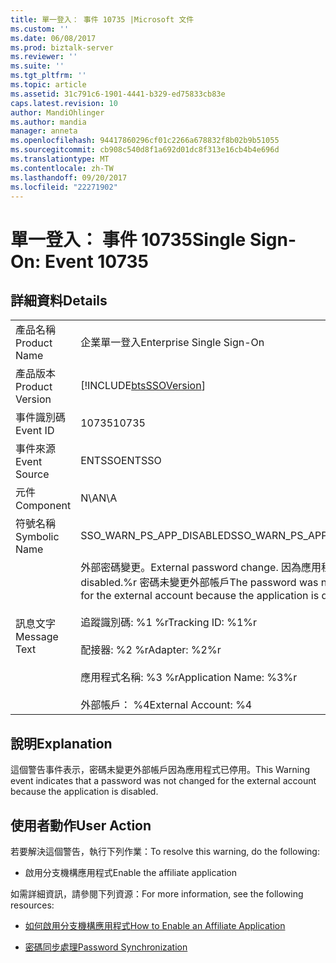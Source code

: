 ```yaml
---
title: 單一登入： 事件 10735 |Microsoft 文件
ms.custom: ''
ms.date: 06/08/2017
ms.prod: biztalk-server
ms.reviewer: ''
ms.suite: ''
ms.tgt_pltfrm: ''
ms.topic: article
ms.assetid: 31c791c6-1901-4441-b329-ed75833cb83e
caps.latest.revision: 10
author: MandiOhlinger
ms.author: mandia
manager: anneta
ms.openlocfilehash: 94417860296cf01c2266a678832f8b02b9b51055
ms.sourcegitcommit: cb908c540d8f1a692d01dc8f313e16cb4b4e696d
ms.translationtype: MT
ms.contentlocale: zh-TW
ms.lasthandoff: 09/20/2017
ms.locfileid: "22271902"
---
```

# <a name="single-sign-on-event-10735"></a><span data-ttu-id="1714f-102">單一登入： 事件 10735</span><span class="sxs-lookup"><span data-stu-id="1714f-102">Single Sign-On: Event 10735</span></span>
## <a name="details"></a><span data-ttu-id="1714f-103">詳細資料</span><span class="sxs-lookup"><span data-stu-id="1714f-103">Details</span></span>  
  
|||  
|-|-|  
|<span data-ttu-id="1714f-104">產品名稱</span><span class="sxs-lookup"><span data-stu-id="1714f-104">Product Name</span></span>|<span data-ttu-id="1714f-105">企業單一登入</span><span class="sxs-lookup"><span data-stu-id="1714f-105">Enterprise Single Sign-On</span></span>|  
|<span data-ttu-id="1714f-106">產品版本</span><span class="sxs-lookup"><span data-stu-id="1714f-106">Product Version</span></span>|[!INCLUDE[btsSSOVersion](../includes/btsssoversion-md.md)]|  
|<span data-ttu-id="1714f-107">事件識別碼</span><span class="sxs-lookup"><span data-stu-id="1714f-107">Event ID</span></span>|<span data-ttu-id="1714f-108">10735</span><span class="sxs-lookup"><span data-stu-id="1714f-108">10735</span></span>|  
|<span data-ttu-id="1714f-109">事件來源</span><span class="sxs-lookup"><span data-stu-id="1714f-109">Event Source</span></span>|<span data-ttu-id="1714f-110">ENTSSO</span><span class="sxs-lookup"><span data-stu-id="1714f-110">ENTSSO</span></span>|  
|<span data-ttu-id="1714f-111">元件</span><span class="sxs-lookup"><span data-stu-id="1714f-111">Component</span></span>|<span data-ttu-id="1714f-112">N\A</span><span class="sxs-lookup"><span data-stu-id="1714f-112">N\A</span></span>|  
|<span data-ttu-id="1714f-113">符號名稱</span><span class="sxs-lookup"><span data-stu-id="1714f-113">Symbolic Name</span></span>|<span data-ttu-id="1714f-114">SSO_WARN_PS_APP_DISABLED</span><span class="sxs-lookup"><span data-stu-id="1714f-114">SSO_WARN_PS_APP_DISABLED</span></span>|  
|<span data-ttu-id="1714f-115">訊息文字</span><span class="sxs-lookup"><span data-stu-id="1714f-115">Message Text</span></span>|<span data-ttu-id="1714f-116">外部密碼變更。</span><span class="sxs-lookup"><span data-stu-id="1714f-116">External password change.</span></span> <span data-ttu-id="1714f-117">因為應用程式 disabled.%r 密碼未變更外部帳戶</span><span class="sxs-lookup"><span data-stu-id="1714f-117">The password was not changed for the external account because the application is disabled.%r</span></span><br /><br /> <span data-ttu-id="1714f-118">追蹤識別碼: %1 %r</span><span class="sxs-lookup"><span data-stu-id="1714f-118">Tracking ID: %1%r</span></span><br /><br /> <span data-ttu-id="1714f-119">配接器: %2 %r</span><span class="sxs-lookup"><span data-stu-id="1714f-119">Adapter: %2%r</span></span><br /><br /> <span data-ttu-id="1714f-120">應用程式名稱: %3 %r</span><span class="sxs-lookup"><span data-stu-id="1714f-120">Application Name: %3%r</span></span><br /><br /> <span data-ttu-id="1714f-121">外部帳戶： %4</span><span class="sxs-lookup"><span data-stu-id="1714f-121">External Account: %4</span></span>|  
  
## <a name="explanation"></a><span data-ttu-id="1714f-122">說明</span><span class="sxs-lookup"><span data-stu-id="1714f-122">Explanation</span></span>  
 <span data-ttu-id="1714f-123">這個警告事件表示，密碼未變更外部帳戶因為應用程式已停用。</span><span class="sxs-lookup"><span data-stu-id="1714f-123">This Warning event indicates that a password was not changed for the external account because the application is disabled.</span></span>  
  
## <a name="user-action"></a><span data-ttu-id="1714f-124">使用者動作</span><span class="sxs-lookup"><span data-stu-id="1714f-124">User Action</span></span>  
 <span data-ttu-id="1714f-125">若要解決這個警告，執行下列作業：</span><span class="sxs-lookup"><span data-stu-id="1714f-125">To resolve this warning, do the following:</span></span>  
  
-   <span data-ttu-id="1714f-126">啟用分支機構應用程式</span><span class="sxs-lookup"><span data-stu-id="1714f-126">Enable the affiliate application</span></span>  
  
 <span data-ttu-id="1714f-127">如需詳細資訊，請參閱下列資源：</span><span class="sxs-lookup"><span data-stu-id="1714f-127">For more information, see the following resources:</span></span>  
  
-   [<span data-ttu-id="1714f-128">如何啟用分支機構應用程式</span><span class="sxs-lookup"><span data-stu-id="1714f-128">How to Enable an Affiliate Application</span></span>](../core/how-to-enable-an-affiliate-application.md)  
  
-   [<span data-ttu-id="1714f-129">密碼同步處理</span><span class="sxs-lookup"><span data-stu-id="1714f-129">Password Synchronization</span></span>](../core/password-synchronization2.md)